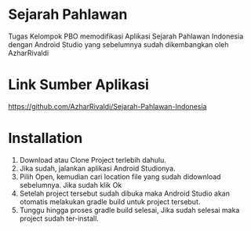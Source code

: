 # Sejarah Pahlawan
 Tugas Kelompok PBO memodifikasi Aplikasi Sejarah Pahlawan Indonesia dengan Android Studio yang sebelumnya sudah dikembangkan oleh AzharRivaldi
 
# Link Sumber Aplikasi
 https://github.com/AzharRivaldi/Sejarah-Pahlawan-Indonesia
 
# Installation
 1. Download atau Clone Project terlebih dahulu.
 2. Jika sudah, jalankan aplikasi Android Studionya.
 3. Pilih Open, kemudian cari location file yang sudah didownload sebelumnya. Jika sudah klik Ok
 4. Setelah project tersebut sudah dibuka maka Android Studio akan otomatis melakukan gradle build untuk project tersebut.
 5. Tunggu hingga proses gradle build selesai, Jika sudah selesai maka project sudah ter-install.
 
